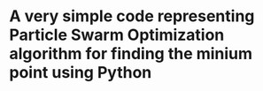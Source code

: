 # A very simple code representing Particle Swarm Optimization algorithm for finding the minium point using Python
